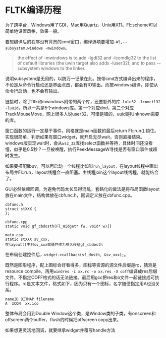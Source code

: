 FLTK编译历程
====
为了跨平台，Windows用了GDI，Mac用Quartz，Unix用X11。Fl::scheme可以简单地设置风格，效果一般。

要想编译后的程序没有背景的cmd窗口，编译选项要增加`-Wl,--subsystem,windows -mwindows`。

> the effect of -mwindows is to
add -lgdi32 and -lcomdlg32 to the list of default libraries (the uwin
target also adds -luser32), and to pass --subsystem windows to the linker.

说明subsystem是无用的，以防万一记录在此。按带cmd方式编译出来的程序，不论是从命令行启动还是界面点击，都会有IO输出。而按windows编译，即使从命令行启动，也不会有输出。

链接时，除了fltk和mwindows附带的两个库，还要额外的库`-lole32 -lcomctl32 -luuid`，所以一共是5个windows库。第一个对应dnd，第二个对应TrackMouseMove，网上很多人说user32，可惜是错的，uuid是IUnknown需要的库。

窗口函数的运行一定基于事件，风格就是main函数的最后return Fl::run();锁住。实现很简单，判断如果有窗口widget，就开启无尽wait，否则直接结束。windows版实现wait时，会从`ws2_32`库找select函数并等待，具体时间还没看懂，似乎是0.5秒？一旦被唤醒，执行PeekMessageW寻找是否有窗口事件或超时发生。

如果要搭配libuv，可以再启动一个线程比如叫`run_layout`，在layout线程中画出布局并Fl::run，layout线程会一直阻塞。主线程join这个layout线线程，就能结合了。

GUI必然依赖回调，为避免代码太长显得混乱，套路化的做法是将布局函数layout放在main文件，结构体放在cbfunc.h，回调定义放在cbfunc.cpp。

```
cbfunc.h
struct stXXX {
};

cbfunc.cpp
static void gf_cbdosth(Fl_Widget* fw, void* w){}

main.cpp
static stXXX sv_xxx;
在layout()中对sv_xxx赋值并作为参入传给gf_cbdosth
```

在布局创建控件后，`widget->callback(sf_dosth, &sv_xxx);`。

既然是图形程序，配上图标会好看得多，图标等资源的源文件后缀是rc，猜测是resource compile，再用`windres -i xx.rc -o xx.res -O coff`编译成res后缀文件，不指定COFF格式的话无法链接。最后用gcc把res和o文件一起链接成可执行程序。rc是文本文件，格式如下，因为只有一个图标，名字随便指定用A也没关系。

```
nameID BITMAP filename
A  ICON  xx.ico
```

整体布局会用到Double Window这个类，是Window类的子类，有onscreen和offscreen两个buffer，flush的时候把offscreen copy出来。

如果想更灵活地回调，就要继承widget并覆写handle方法